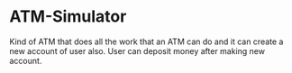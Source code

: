 # ATM-Simulator
Kind of ATM that does all the work that an ATM can do and it can create a new account of user also. User can deposit money after making new account.
